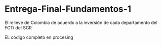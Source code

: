 # Entrega-Final-Fundamentos-1
El relieve de Colombia de acuerdo a la inversión de cada departamento  del FCTi del SGR

EL código completo en procesing

